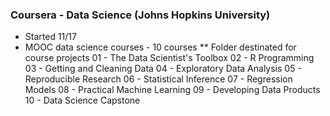 ### Coursera - Data Science (Johns Hopkins University)
* Started 11/17
* MOOC data science courses - 10 courses
** Folder destinated for course projects
01 - The Data Scientist's Toolbox
02 - R Programming
03 - Getting and Cleaning Data
04 - Exploratory Data Analysis
05 - Reproducible Research
06 - Statistical Inference
07 - Regression Models
08 - Practical Machine Learning
09 - Developing Data Products
10 - Data Science Capstone
